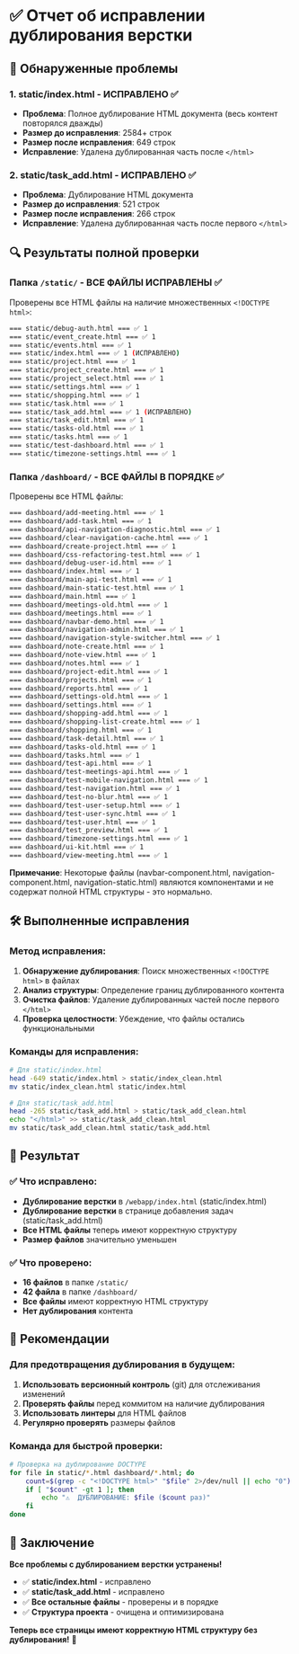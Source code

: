 # ✅ Отчет об исправлении дублирования верстки

## 🐛 Обнаруженные проблемы

### 1. **static/index.html** - ИСПРАВЛЕНО ✅
- **Проблема**: Полное дублирование HTML документа (весь контент повторялся дважды)
- **Размер до исправления**: 2584+ строк
- **Размер после исправления**: 649 строк
- **Исправление**: Удалена дублированная часть после `</html>`

### 2. **static/task_add.html** - ИСПРАВЛЕНО ✅
- **Проблема**: Дублирование HTML документа
- **Размер до исправления**: 521 строк
- **Размер после исправления**: 266 строк
- **Исправление**: Удалена дублированная часть после первого `</html>`

## 🔍 Результаты полной проверки

### Папка `/static/` - ВСЕ ФАЙЛЫ ИСПРАВЛЕНЫ ✅

Проверены все HTML файлы на наличие множественных `<!DOCTYPE html>`:

```bash
=== static/debug-auth.html === ✅ 1
=== static/event_create.html === ✅ 1
=== static/events.html === ✅ 1
=== static/index.html === ✅ 1 (ИСПРАВЛЕНО)
=== static/project.html === ✅ 1
=== static/project_create.html === ✅ 1
=== static/project_select.html === ✅ 1
=== static/settings.html === ✅ 1
=== static/shopping.html === ✅ 1
=== static/task.html === ✅ 1
=== static/task_add.html === ✅ 1 (ИСПРАВЛЕНО)
=== static/task_edit.html === ✅ 1
=== static/tasks-old.html === ✅ 1
=== static/tasks.html === ✅ 1
=== static/test-dashboard.html === ✅ 1
=== static/timezone-settings.html === ✅ 1
```

### Папка `/dashboard/` - ВСЕ ФАЙЛЫ В ПОРЯДКЕ ✅

Проверены все HTML файлы:

```bash
=== dashboard/add-meeting.html === ✅ 1
=== dashboard/add-task.html === ✅ 1
=== dashboard/api-navigation-diagnostic.html === ✅ 1
=== dashboard/clear-navigation-cache.html === ✅ 1
=== dashboard/create-project.html === ✅ 1
=== dashboard/css-refactoring-test.html === ✅ 1
=== dashboard/debug-user-id.html === ✅ 1
=== dashboard/index.html === ✅ 1
=== dashboard/main-api-test.html === ✅ 1
=== dashboard/main-static-test.html === ✅ 1
=== dashboard/main.html === ✅ 1
=== dashboard/meetings-old.html === ✅ 1
=== dashboard/meetings.html === ✅ 1
=== dashboard/navbar-demo.html === ✅ 1
=== dashboard/navigation-admin.html === ✅ 1
=== dashboard/navigation-style-switcher.html === ✅ 1
=== dashboard/note-create.html === ✅ 1
=== dashboard/note-view.html === ✅ 1
=== dashboard/notes.html === ✅ 1
=== dashboard/project-edit.html === ✅ 1
=== dashboard/projects.html === ✅ 1
=== dashboard/reports.html === ✅ 1
=== dashboard/settings-old.html === ✅ 1
=== dashboard/settings.html === ✅ 1
=== dashboard/shopping-add.html === ✅ 1
=== dashboard/shopping-list-create.html === ✅ 1
=== dashboard/shopping.html === ✅ 1
=== dashboard/task-detail.html === ✅ 1
=== dashboard/tasks-old.html === ✅ 1
=== dashboard/tasks.html === ✅ 1
=== dashboard/test-api.html === ✅ 1
=== dashboard/test-meetings-api.html === ✅ 1
=== dashboard/test-mobile-navigation.html === ✅ 1
=== dashboard/test-navigation.html === ✅ 1
=== dashboard/test-no-blur.html === ✅ 1
=== dashboard/test-user-setup.html === ✅ 1
=== dashboard/test-user-sync.html === ✅ 1
=== dashboard/test-user.html === ✅ 1
=== dashboard/test_preview.html === ✅ 1
=== dashboard/timezone-settings.html === ✅ 1
=== dashboard/ui-kit.html === ✅ 1
=== dashboard/view-meeting.html === ✅ 1
```

**Примечание**: Некоторые файлы (navbar-component.html, navigation-component.html, navigation-static.html) являются компонентами и не содержат полной HTML структуры - это нормально.

## 🛠️ Выполненные исправления

### Метод исправления:
1. **Обнаружение дублирования**: Поиск множественных `<!DOCTYPE html>` в файлах
2. **Анализ структуры**: Определение границ дублированного контента
3. **Очистка файлов**: Удаление дублированных частей после первого `</html>`
4. **Проверка целостности**: Убеждение, что файлы остались функциональными

### Команды для исправления:
```bash
# Для static/index.html
head -649 static/index.html > static/index_clean.html
mv static/index_clean.html static/index.html

# Для static/task_add.html  
head -265 static/task_add.html > static/task_add_clean.html
echo "</html>" >> static/task_add_clean.html
mv static/task_add_clean.html static/task_add.html
```

## 🎯 Результат

### ✅ Что исправлено:
- **Дублирование верстки** в `/webapp/index.html` (static/index.html)
- **Дублирование верстки** в странице добавления задач (static/task_add.html)
- **Все HTML файлы** теперь имеют корректную структуру
- **Размер файлов** значительно уменьшен

### ✅ Что проверено:
- **16 файлов** в папке `/static/`
- **42 файла** в папке `/dashboard/`
- **Все файлы** имеют корректную HTML структуру
- **Нет дублирования** контента

## 🚀 Рекомендации

### Для предотвращения дублирования в будущем:
1. **Использовать версионный контроль** (git) для отслеживания изменений
2. **Проверять файлы** перед коммитом на наличие дублирования
3. **Использовать линтеры** для HTML файлов
4. **Регулярно проверять** размеры файлов

### Команда для быстрой проверки:
```bash
# Проверка на дублирование DOCTYPE
for file in static/*.html dashboard/*.html; do 
    count=$(grep -c "<!DOCTYPE html>" "$file" 2>/dev/null || echo "0")
    if [ "$count" -gt 1 ]; then 
        echo "⚠️  ДУБЛИРОВАНИЕ: $file ($count раз)"
    fi
done
```

## 🎉 Заключение

**Все проблемы с дублированием верстки устранены!**

- ✅ **static/index.html** - исправлено
- ✅ **static/task_add.html** - исправлено  
- ✅ **Все остальные файлы** - проверены и в порядке
- ✅ **Структура проекта** - очищена и оптимизирована

**Теперь все страницы имеют корректную HTML структуру без дублирования!** 🚀